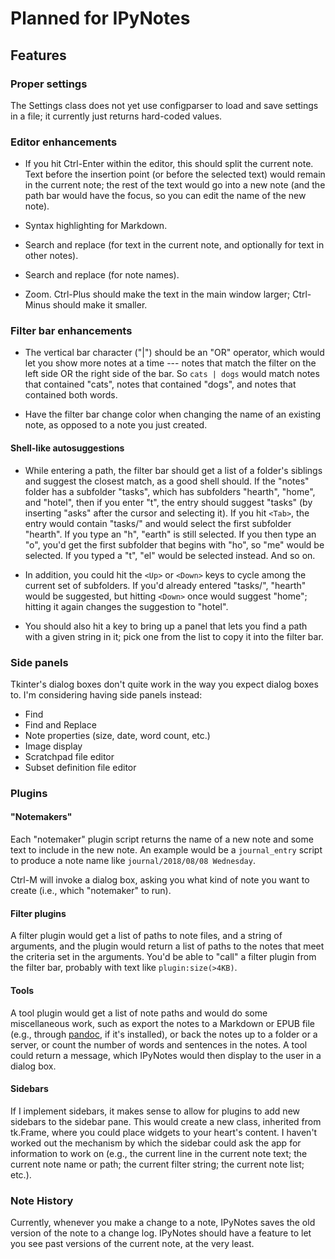 Planned for IPyNotes
====================

Features
--------

### Proper settings

The Settings class does not yet use configparser to load and save settings in a file; it currently just returns hard-coded values.



### Editor enhancements

- If you hit Ctrl-Enter within the editor, this should split the current note. Text before the insertion point (or before the selected text) would remain in the current note; the rest of the text would go into a new note (and the path bar would have the focus, so you can edit the name of the new note).

- Syntax highlighting for Markdown.

- Search and replace (for text in the current note, and optionally for text in other notes).

- Search and replace (for note names).

- Zoom. Ctrl-Plus should make the text in the main window larger; Ctrl-Minus should make it smaller.



### Filter bar enhancements

- The vertical bar character ("|") should be an "OR" operator, which would let you show more notes at a time --- notes that match the filter on the left side OR the right side of the bar. So `cats | dogs` would match notes that contained "cats", notes that contained "dogs", and notes that contained both words.

- Have the filter bar change color when changing the name of an existing note, as opposed to a note you just created.

#### Shell-like autosuggestions

- While entering a path, the filter bar should get a list of a folder's siblings and suggest the closest match, as a good shell should. If the "notes" folder has a subfolder "tasks", which has subfolders "hearth", "home", and "hotel", then if you enter "t", the entry should suggest "tasks" (by inserting "asks" after the cursor and selecting it). If you hit `<Tab>`, the entry would contain "tasks/" and would select the first subfolder "hearth". If you type an "h", "earth" is still selected. If you then type an "o", you'd get the first subfolder that begins with "ho", so "me" would be selected. If you typed a "t", "el" would be selected instead. And so on.

- In addition, you could hit the `<Up>` or `<Down>` keys to cycle among the current set of subfolders. If you'd already entered "tasks/", "hearth" would be suggested, but hitting `<Down>` once would suggest "home"; hitting it again changes the suggestion to "hotel".

- You should also hit a key to bring up a panel that lets you find a path with a given string in it; pick one from the list to copy it into the filter bar.



### Side panels

Tkinter's dialog boxes don't quite work in the way you expect dialog boxes to. I'm considering having side panels instead:

- Find
- Find and Replace
- Note properties (size, date, word count, etc.)
- Image display
- Scratchpad file editor
- Subset definition file editor



### Plugins

#### "Notemakers"

Each "notemaker" plugin script returns the name of a new note and some text to include in the new note. An example would be a `journal_entry` script to produce a note name like `journal/2018/08/08 Wednesday`.

Ctrl-M will invoke a dialog box, asking you what kind of note you want to create (i.e., which "notemaker" to run).


#### Filter plugins

A filter plugin would get a list of paths to note files, and a string of arguments, and the plugin would return a list of paths to the notes that meet the criteria set in the arguments. You'd be able to "call" a filter plugin from the filter bar, probably with text like `plugin:size(>4KB)`.


#### Tools

A tool plugin would get a list of note paths and would do some miscellaneous work, such as export the notes to a Markdown or EPUB file (e.g., through [pandoc], if it's installed), or back the notes up to a folder or a server, or count the number of words and sentences in the notes. A tool could return a message, which IPyNotes would then display to the user in a dialog box.


#### Sidebars

If I implement sidebars, it makes sense to allow for plugins to add new sidebars to the sidebar pane. This would create a new class, inherited from tk.Frame, where you could place widgets to your heart's content. I haven't worked out the mechanism by which the sidebar could ask the app for information to work on (e.g., the current line in the current note text; the current note name or path; the current filter string; the current note list; etc.).



### Note History

Currently, whenever you make a change to a note, IPyNotes saves the old version of the note to a change log. IPyNotes should have a feature to let you see past versions of the current note, at the very least.



[pandoc]: http://pandoc.org/

